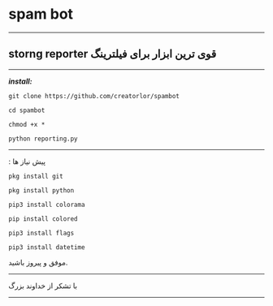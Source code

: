 # spam bot

<!-- یک اسکریپت برای متن گزارش های پیامرسان روبیکا مخصوص :
rubika.ir/supportbot -->


---------------------------
storng reporter 
قوی ترین ابزار برای فیلترینگ
----------------------------
----------------------------

***install:***

`git clone https://github.com/creatorlor/spambot`

`cd spambot`

`chmod +x *`

`python reporting.py`

--------------------------

 : پیش نیاز ها

`pkg install git`

`pkg install python`

`pip3 install colorama`

`pip install colored`

`pip3 install flags`

`pip3 install datetime`


موفق و پیروز باشید.

***********
  با تشکر از خداوند بزرگ 
***********
